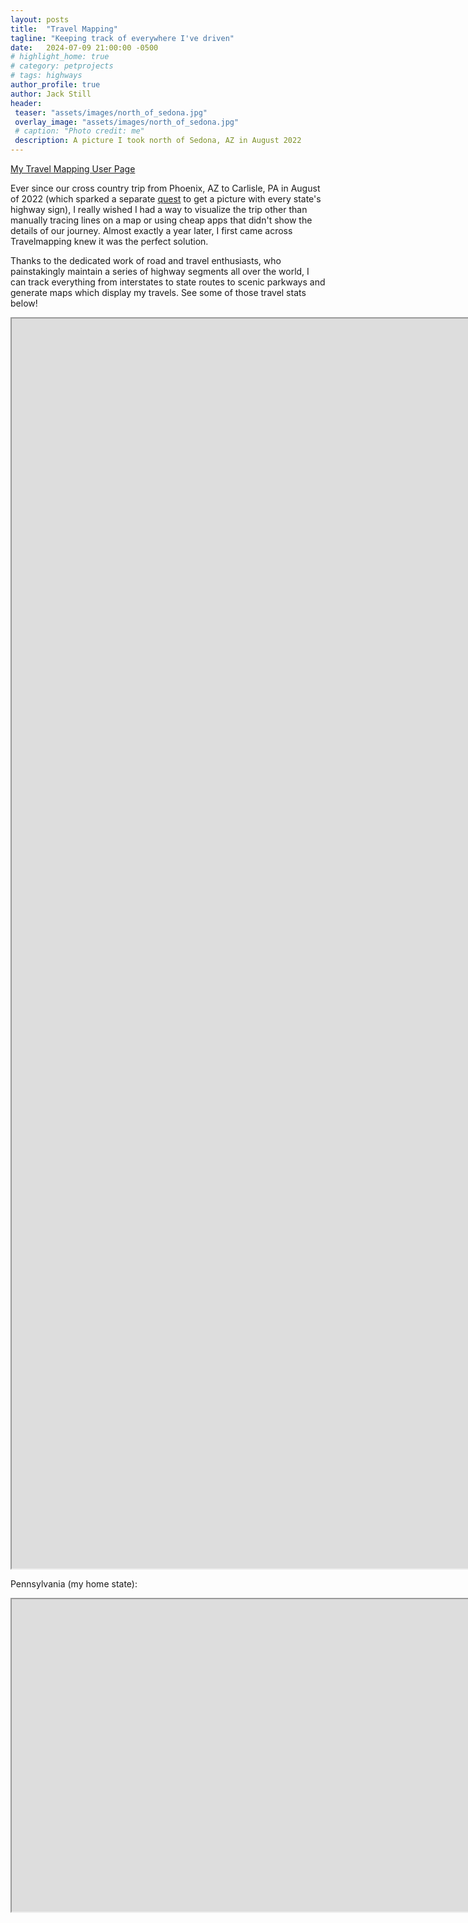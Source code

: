 ```yaml
---
layout: posts
title:  "Travel Mapping"
tagline: "Keeping track of everywhere I've driven"
date:   2024-07-09 21:00:00 -0500
# highlight_home: true
# category: petprojects
# tags: highways
author_profile: true
author: Jack Still
header:
 teaser: "assets/images/north_of_sedona.jpg"
 overlay_image: "assets/images/north_of_sedona.jpg"
 # caption: "Photo credit: me"
 description: A picture I took north of Sedona, AZ in August 2022
---
```


[My Travel Mapping User Page](https://travelmapping.net/user/?units=miles&u=jtstill&)

Ever since our cross country trip from Phoenix, AZ to Carlisle, PA in August of 2022 (which sparked a separate [quest](/geography/route_signs/storyline) to get a picture with every state's highway sign), I really wished I had a way to visualize the trip other than manually tracing lines on a map or using cheap apps that didn't show the details of our journey. Almost exactly a year later, I first came across Travelmapping knew it was the perfect solution. 

Thanks to the dedicated work of road and travel enthusiasts, who painstakingly maintain a series of highway segments all over the world, I can track everything from interstates to state routes to scenic parkways and generate maps which display my travels. See some of those travel stats below!


<iframe
  src="https://travelmapping.net/user/?units=miles&u=jtstill&"
  style="width:100vh; height:2000px;"
></iframe>

Pennsylvania (my home state):
<iframe
  src="https://travelmapping.net/user/mapview.php?units=miles&u=jtstill&rg=PA"
  style="width:100vh; height:500px;"
></iframe>



